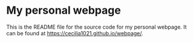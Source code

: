 # My personal webpage

This is the README file for the source code for my personal webpage. It can be found at <https://cecilia1021.github.io/webpage/>. 

